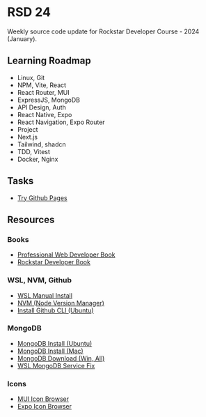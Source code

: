 # RSD 24

Weekly source code update for Rockstar Developer Course - 2024 (January).

## Learning Roadmap
* Linux, Git
* NPM, Vite, React
* React Router, MUI
* ExpressJS, MongoDB
* API Design, Auth
* React Native, Expo
* React Navigation, Expo Router
* Project
* Next.js
* Tailwind, shadcn
* TDD, Vitest
* Docker, Nginx

## Tasks
* [Try Github Pages](https://pages.github.com)

## Resources

### Books
* [Professional Web Developer Book](https://eimaung.com/pwd2023/)
* [Rockstar Developer Book](https://eimaung.com/rockstar-developer/)

### WSL, NVM, Github
* [WSL Manual Install](https://learn.microsoft.com/en-us/windows/wsl/install-manual)
* [NVM (Node Version Manager)](https://github.com/nvm-sh/nvm)
* [Install Github CLI (Ubuntu)](https://github.com/cli/cli/blob/trunk/docs/install_linux.md)

### MongoDB
* [MongoDB Install (Ubuntu)](https://www.mongodb.com/docs/manual/tutorial/install-mongodb-on-ubuntu/)
* [MongoDB Install (Mac)](https://www.mongodb.com/docs/manual/tutorial/install-mongodb-on-os-x/#std-label-install-mdb-community-macos)
* [MongoDB Download (Win, All)](https://www.mongodb.com/try/download/community)
* [WSL MongoDB Service Fix](https://askubuntu.com/questions/1203689/cannot-start-mongodb-on-wsl)

### Icons
* [MUI Icon Browser](https://mui.com/material-ui/material-icons/)
* [Expo Icon Browser](https://icons.expo.fyi/Index)
